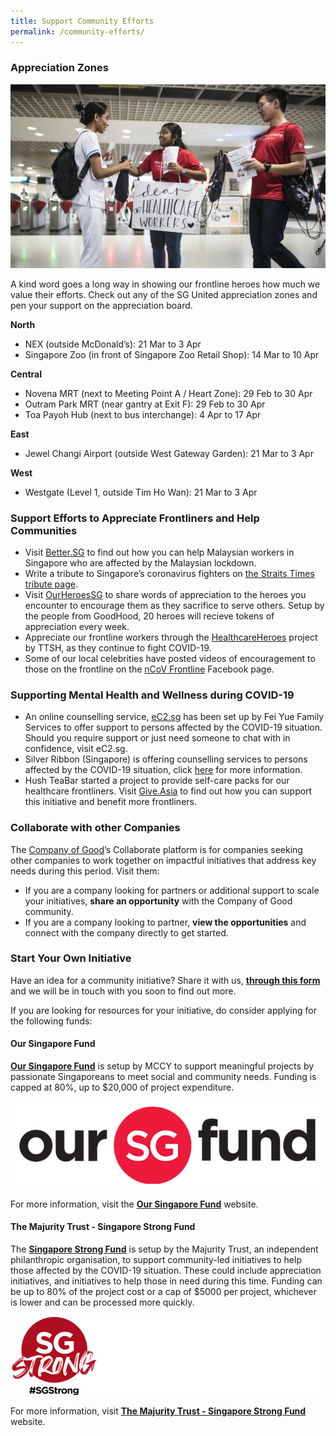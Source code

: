 ```yaml
---
title: Support Community Efforts
permalink: /community-efforts/
---
```


### Appreciation Zones
![Appreciation-Zones](/images/Appreciation-Healthcare.jpg/)

A kind word goes a long way in showing our frontline heroes how much we value their efforts. Check out any of the SG United appreciation zones and pen your support on the appreciation board. 

**North**
* NEX (outside McDonald’s): 21 Mar to 3 Apr
* Singapore Zoo (in front of Singapore Zoo Retail Shop): 14 Mar to 10 Apr 

**Central**
* Novena MRT (next to Meeting Point A / Heart Zone): 29 Feb to 30 Apr
* Outram Park MRT (near gantry at Exit F): 29 Feb to 30 Apr
* Toa Payoh Hub (next to bus interchange): 4 Apr to 17 Apr

**East**
* Jewel Changi Airport (outside West Gateway Garden): 21 Mar to 3 Apr

**West**
* Westgate (Level 1, outside Tim Ho Wan): 21 Mar to 3 Apr 

### Support Efforts to Appreciate Frontliners and Help Communities
- Visit [Better.SG](https://better.sg/helpmalaysians/) to find out how you can help Malaysian workers in Singapore who are affected by the Malaysian lockdown.
- Write a tribute to Singapore’s coronavirus fighters on [the Straits Times tribute page](https://www.straitstimes.com/multimedia/graphics/2020/02/tribute-coronaviurus-fighters/index.html).
- Visit [OurHeroesSG](https://heroes.goodhood.sg/heroes) to share words of appreciation to the heroes you encounter to encourage them as they sacrifice to serve others. Setup by the people from GoodHood, 20 heroes will recieve tokens of appreciation every week.  
- Appreciate our frontline workers through the [HealthcareHeroes](/media/HealthcareHeroes.pdf/) project by TTSH, as they continue to fight COVID-19.
- Some of our local celebrities have posted videos of encouragement to those on the frontline on the [nCoV Frontline](https://www.facebook.com/nCoVfrontline/) Facebook page.

### Supporting Mental Health and Wellness during COVID-19
- An online counselling service, [eC2.sg](https://www.ec2.sg) has been set up by Fei Yue Family Services to offer support to persons affected by the COVID-19 situation. Should you require support or just need someone to chat with in confidence, visit eC2.sg.
- Silver Ribbon (Singapore) is offering counselling services to persons affected by the COVID-19 situation, click [here](/media/silverribbon.jpeg) for more information.
- Hush TeaBar started a project to provide self-care packs for our healthcare frontliners. Visit [Give.Asia](https://give.asia/campaign/sgunited#/) to find out how you can support this initiative and benefit more frontliners.

### Collaborate with other Companies
The [Company of Good](https://www.companyofgood.sg/collaborate)’s Collaborate platform is for companies seeking other companies to work together on impactful initiatives that address key needs during this period. Visit them:
- If you are a company looking for partners or additional support to scale your initiatives, **share an opportunity** with the Company of Good community.
- If you are a company looking to partner, **view the opportunities** and connect with the company directly to get started. 

### Start Your Own Initiative
Have an idea for a community initiative? Share it with us, **[through this form](https://go.gov.sg/sgunitedform)** and we will be in touch with you soon to find out more. 

If you are looking for resources for your initiative, do consider applying for the following funds: 

#### Our Singapore Fund 
 **[Our Singapore Fund](https://www.sg/oursingaporefund)** is setup by MCCY to support meaningful projects by passionate Singaporeans to meet social and community needs. Funding is capped at 80%, up to $20,000 of project expenditure.
 
[![OurSG](/images/osf.jpg)](https://www.sg/oursingaporefund)

For more information, visit the **[Our Singapore Fund](https://www.sg/oursingaporefund)** website.

#### The Majurity Trust - Singapore Strong Fund
The **[Singapore Strong Fund](https://www.majurity.sg/sgstrong)** is setup by the Majurity Trust, an independent philanthropic organisation, to support community-led initiatives to help those affected by the COVID-19 situation. These could include appreciation initiatives, and initiatives to help those in need during this time. Funding can be up to 80% of the project cost or a cap of $5000 per project, whichever is lower and can be processed more quickly. 

[![SGStrong](/images/SGStrongW.jpg)](https://www.majurity.sg/sgstrong)

For more information, visit **[The Majurity Trust - Singapore Strong Fund](https://www.majurity.sg/sgstrong)** website.
